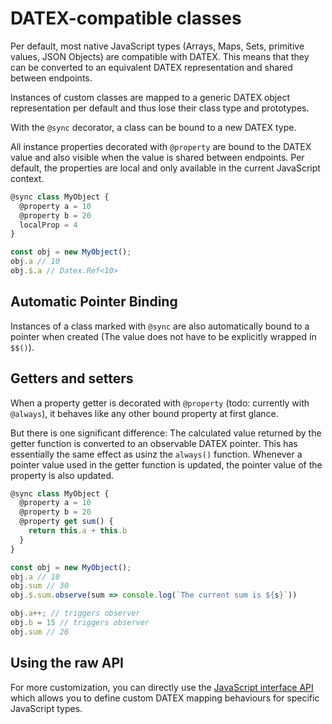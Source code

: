 # DATEX-compatible classes

Per default, most native JavaScript types (Arrays, Maps, Sets, primitive values, JSON Objects) are compatible with DATEX. This means that they can be converted to an equivalent DATEX representation and shared between endpoints.

Instances of custom classes are mapped to a generic DATEX object representation per default and thus lose their class type and prototypes.

With the `@sync` decorator, a class can be bound to a new DATEX type.

All instance properties decorated with `@property` are bound to the DATEX value and also visible when the value is shared between endpoints. 
Per default, the properties are local and only available in the current JavaScript context.

```ts
@sync class MyObject {
  @property a = 10
  @property b = 20
  localProp = 4
}

const obj = new MyObject();
obj.a // 10
obj.$.a // Datex.Ref<10>
```

## Automatic Pointer Binding

Instances of a class marked with `@sync` are also automatically bound to a pointer when created (The value does not have to be explicitly wrapped in `$$()`).

## Getters and setters

When a property getter is decorated with `@property` (todo: currently with `@always`), it behaves like any other bound property at first glance.

But there is one significant difference: The calculated value returned by the getter function is converted to an observable DATEX pointer.
This has essentially the same effect as usinz the `always()` function. Whenever a pointer value used in the getter function is updated, the pointer value of the property is also updated.

```ts
@sync class MyObject {
  @property a = 10
  @property b = 20
  @property get sum() {
    return this.a + this.b
  }
}

const obj = new MyObject();
obj.a // 10
obj.sum // 30
obj.$.sum.observe(sum => console.log(`The current sum is ${s}`))

obj.a++; // triggers observer
obj.b = 15 // triggers observer
obj.sum // 26
```

## Using the raw API
For more customization, you can directly use the [JavaScript interface API]() which allows you to define custom DATEX mapping behaviours for specific JavaScript types.
